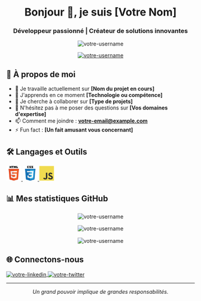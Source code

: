 <h1 align="center">Bonjour 👋, je suis [Votre Nom]</h1>
<h3 align="center">Développeur passionné | Créateur de solutions innovantes</h3>

<p align="center">
  <img src="https://komarev.com/ghpvc/?username=votre-username&label=Vues%20du%20profil&color=0e75b6&style=flat" alt="votre-username" />
</p>

<p align="center">
  <a href="https://github.com/ryo-ma/github-profile-trophy">
    <img src="https://github-profile-trophy.vercel.app/?username=votre-username" alt="votre-username" />
  </a>
</p>

## 🚀 À propos de moi

- 🔭 Je travaille actuellement sur **[Nom du projet en cours]**
- 🌱 J'apprends en ce moment **[Technologie ou compétence]**
- 👯 Je cherche à collaborer sur **[Type de projets]**
- 💬 N'hésitez pas à me poser des questions sur **[Vos domaines d'expertise]**
- 📫 Comment me joindre : **votre-email@example.com**
- ⚡ Fun fact : **[Un fait amusant vous concernant]**

## 🛠️ Langages et Outils

<p align="left">
  <a href="https://www.w3.org/html/" target="_blank">
    <img src="https://raw.githubusercontent.com/devicons/devicon/master/icons/html5/html5-original-wordmark.svg" alt="html5" width="40" height="40"/>
  </a>
  <a href="https://www.w3schools.com/css/" target="_blank">
    <img src="https://raw.githubusercontent.com/devicons/devicon/master/icons/css3/css3-original-wordmark.svg" alt="css3" width="40" height="40"/>
  </a>
  <a href="https://developer.mozilla.org/en-US/docs/Web/JavaScript" target="_blank">
    <img src="https://raw.githubusercontent.com/devicons/devicon/master/icons/javascript/javascript-original.svg" alt="javascript" width="40" height="40"/>
  </a>
  <!-- Ajoutez d'autres icônes pour vos langages et outils préférés -->
</p>

## 📊 Mes statistiques GitHub

<p align="center">
  <img align="center" src="https://github-readme-stats.vercel.app/api/top-langs?username=votre-username&show_icons=true&locale=fr&layout=compact" alt="votre-username" />
</p>

<p align="center">
  <img align="center" src="https://github-readme-stats.vercel.app/api?username=votre-username&show_icons=true&locale=fr" alt="votre-username" />
</p>

<p align="center">
  <img align="center" src="https://github-readme-streak-stats.herokuapp.com/?user=votre-username&" alt="votre-username" />
</p>

## 🌐 Connectons-nous

<p align="left">
  <a href="votre-lien-linkedin" target="blank">
    <img align="center" src="https://raw.githubusercontent.com/rahuldkjain/github-profile-readme-generator/master/src/images/icons/Social/linked-in-alt.svg" alt="votre-linkedin" height="30" width="40" />
  </a>
  <a href="votre-lien-twitter" target="blank">
    <img align="center" src="https://raw.githubusercontent.com/rahuldkjain/github-profile-readme-generator/master/src/images/icons/Social/twitter.svg" alt="votre-twitter" height="30" width="40" />
  </a>
  <!-- Ajoutez d'autres icônes pour vos réseaux sociaux -->
</p>

---

<p align="center">
  <i>Un grand pouvoir implique de grandes responsabilités.</i>
</p>
